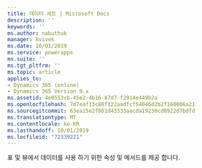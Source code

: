 ```yaml
---
title: 데이터 세트 | Microsoft Docs
description: ''
keywords: ''
ms.author: nabuthuk
manager: kvivek
ms.date: 10/01/2019
ms.service: powerapps
ms.suite: ''
ms.tgt_pltfrm: ''
ms.topic: article
applies_to:
- Dynamics 365 (online)
- Dynamics 365 Version 9.x
ms.assetid: 4e0553cb-45e2-4b16-87d7-f2914e449b2a
ms.openlocfilehash: 7d7eaf13c88f122aadfcf54046d2b2f160006a21
ms.sourcegitcommit: 63ea15e2f861d43333aacda19230cd8922d7bdfd
ms.translationtype: MT
ms.contentlocale: ko-KR
ms.lasthandoff: 10/01/2019
ms.locfileid: "72339221"
---
```

표 및 뷰에서 데이터를 사용 하기 위한 속성 및 메서드를 제공 합니다.